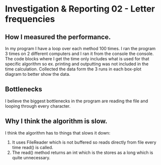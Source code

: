 # Investigation & Reporting 02 - Letter frequencies

## How I measured the performance.
In my program I have a loop over each method 100 times. I ran the program 3 times on 2 different computers and I ran it from the console the console.
The code blocks where I get the time only includes what is used for that specific algorithm so ex. printing and outputting was not included in the time calculation. Collected the data form the 3 runs in each box-plot diagram to better show the data.

## Bottlenecks
I believe the biggest bottlenecks in the program are reading the file and looping through every character.

## Why I think the algorithm is slow.
I think the algorithm has to things that slows it down:
1. It uses FileReader which is not buffered so reads directly from file every time read() is called. 
2. The read() method returns an int which is the stores as a long which is quite unnecessary.






